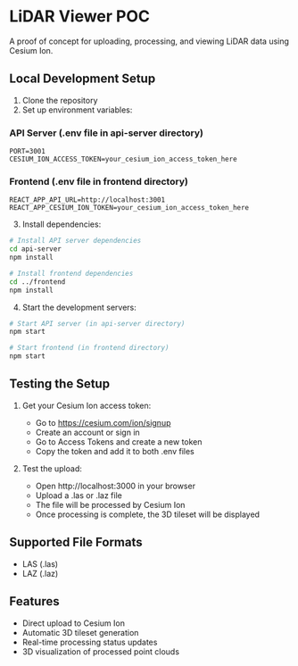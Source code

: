 # LiDAR Viewer POC

A proof of concept for uploading, processing, and viewing LiDAR data using Cesium Ion.

## Local Development Setup

1. Clone the repository
2. Set up environment variables:

### API Server (.env file in api-server directory)
```
PORT=3001
CESIUM_ION_ACCESS_TOKEN=your_cesium_ion_access_token_here
```

### Frontend (.env file in frontend directory)
```
REACT_APP_API_URL=http://localhost:3001
REACT_APP_CESIUM_ION_TOKEN=your_cesium_ion_access_token_here
```

3. Install dependencies:
```bash
# Install API server dependencies
cd api-server
npm install

# Install frontend dependencies
cd ../frontend
npm install
```

4. Start the development servers:
```bash
# Start API server (in api-server directory)
npm start

# Start frontend (in frontend directory)
npm start
```

## Testing the Setup

1. Get your Cesium Ion access token:
   - Go to https://cesium.com/ion/signup
   - Create an account or sign in
   - Go to Access Tokens and create a new token
   - Copy the token and add it to both .env files

2. Test the upload:
   - Open http://localhost:3000 in your browser
   - Upload a .las or .laz file
   - The file will be processed by Cesium Ion
   - Once processing is complete, the 3D tileset will be displayed

## Supported File Formats

- LAS (.las)
- LAZ (.laz)

## Features

- Direct upload to Cesium Ion
- Automatic 3D tileset generation
- Real-time processing status updates
- 3D visualization of processed point clouds 